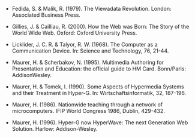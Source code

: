 <!-- filename: 99_Literatur.md -->
<!-- title: Literatur -->

- Fedida, S. &amp; Malik, R. (1979). The Viewadata Revolution. London: Associated Business Press.

- Gillies, J. &amp; Cailliau, R. (2000). How the Web was Born: The Story of the World Wide Web. Oxford: Oxford University Press.

- Licklider, J. C. R. &amp; Talyor, R. W. (1968). The Computer as a Communication Device. In: Science and Technology, 76, 21-44.

- Maurer, H. &amp; Scherbakov, N. (1995). Multimedia Authoring for Presentation and Education: the official guide to HM Card. Bonn/Paris: AddisonWesley.

- Maurer, H. &amp; Tomek, I. (1990). Some Aspects of Hypermedia Systems and their Treatment in Hyper-G. In: Wirtschaftsinformatik, 32, 187-196.

- Maurer, H. (1986). Nationwide teaching through a network of microcomputers. IFIP World Congress 1986, Dublin, 429-432.

- Maurer, H. (1996). Hyper-G now HyperWave: The next Generation Web Solution. Harlow: Addison-Wesley.
